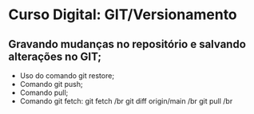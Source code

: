 # Curso Digital: GIT/Versionamento

## Gravando mudanças no repositório e salvando alterações no GIT;

* Uso do comando git restore;
* Comando git push;
* Comando pull;
* Comando git fetch:
    git fetch /br
    git diff origin/main /br
    git pull /br
